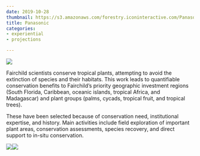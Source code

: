 ```yaml
---
date: 2019-10-28
thumbnail: https://s3.amazonaws.com/forestry.iconinteractive.com/Panasonic.008.jpeg
title: Panasonic
categories:
- experiential
- projections

---
```

![](/Panasonic.006.jpeg)

Fairchild scientists conserve tropical plants, attempting to avoid the extinction of species and their habitats. This work leads to quantifiable conservation benefits to Fairchild’s priority geographic investment regions (South Florida, Caribbean, oceanic islands, tropical Africa, and Madagascar) and plant groups (palms, cycads, tropical fruit, and tropical trees).

These have been selected because of conservation need, institutional expertise, and history. Main activities include field exploration of important plant areas, conservation assessments, species recovery, and direct support to in-situ conservation.

![](/Panasonic.008.jpeg)![](/Panasonic.007.jpeg)
